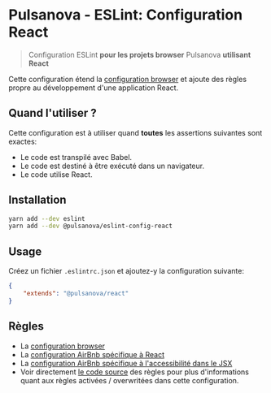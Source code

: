 # Pulsanova - ESLint: Configuration React

> Configuration ESLint __pour les projets browser__ Pulsanova __utilisant React__

Cette configuration étend la [configuration browser](../browser) et ajoute des règles propre
au développement d'une application React.

## Quand l'utiliser ?

Cette configuration est à utiliser quand __toutes__ les assertions suivantes sont exactes:
- Le code est transpilé avec Babel.
- Le code est destiné à être exécuté dans un navigateur.
- Le code utilise React.

## Installation

```bash
yarn add --dev eslint
yarn add --dev @pulsanova/eslint-config-react
```

## Usage

Créez un fichier `.eslintrc.json` et ajoutez-y la configuration suivante:

```json
{
    "extends": "@pulsanova/react"
}
```

## Règles

- La [configuration browser](../browser)
- La [configuration AirBnb spécifique à React][airbnb-react-rules]
- La [configuration AirBnb spécifique à l'accessibilité dans le JSX][airbnb-jsx-a11y-rules]
- Voir directement [le code source](index.js) des règles pour plus d'informations quant
  aux règles activées / overwritées dans cette configuration.

[airbnb-react-rules]: https://github.com/airbnb/javascript/blob/master/packages/eslint-config-airbnb/rules/react.js
[airbnb-jsx-a11y-rules]: https://github.com/airbnb/javascript/blob/master/packages/eslint-config-airbnb/rules/react-a11y.js
